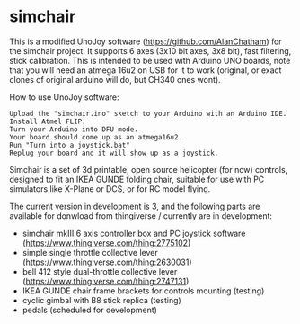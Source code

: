 # simchair
This is a modified UnoJoy software (https://github.com/AlanChatham) for the simchair project. It supports 6 axes (3x10 bit axes, 3x8 bit), fast filtering, stick calibration. This is intended to be used with Arduino UNO boards, note that you will need an atmega 16u2 on USB for it to work (original, or exact clones of original arduino will do, but CH340 ones wont).

How to use UnoJoy software:

    Upload the "simchair.ino" sketch to your Arduino with an Arduino IDE.
    Install Atmel FLIP.
    Turn your Arduino into DFU mode.
    Your board should come up as an atmega16u2.
    Run "Turn into a joystick.bat"
    Replug your board and it will show up as a joystick.


Simchair is a set of 3d printable, open source helicopter (for now) controls, designed to fit an IKEA GUNDE folding chair, suitable for use with PC simulators like X-Plane or DCS, or for RC model flying.

The current version in development is 3, and the following parts are available for donwload from thingiverse / currently are in development:

  - simchair mkIII 6 axis controller box and PC joystick software (https://www.thingiverse.com/thing:2775102)
  - simple single throttle collective lever (https://www.thingiverse.com/thing:2630031)
  - bell 412 style dual-throttle collective lever (https://www.thingiverse.com/thing:2747131)
  - IKEA GUNDE chair frame brackets for controls mounting (testing)
  - cyclic gimbal with B8 stick replica (testing)
  - pedals (scheduled for development)
